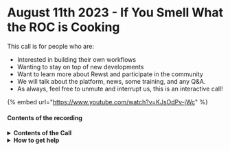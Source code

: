 # August 11th 2023 - If You Smell What the ROC is Cooking

This call is for people who are:

* Interested in building their own workflows
* Wanting to stay on top of new developments
* Want to learn more about Rewst and participate in the community
* We will talk about the platform, news, some training, and any Q\&A.
* As always, feel free to unmute and interrupt us, this is an interactive call!

{% embed url="https://www.youtube.com/watch?v=KJsOdPv-jWc" %}

#### Contents of the recording

<details>

<summary><strong>Contents of the Call</strong></summary>

In this call, we cover the following:

* 🏢 Tim demos how to determine which Organization you’re working in
* 🪨 Adam introduces the new members of the ROC
* 🐺 3G from the ROC demos a workflow to audit
* ⚙️ James from the ROC demos a workflow that automatically adds configuration items to an Autotask ticket
* 💾 Brandon from eTop demos a workflow that makes a ticket when Immybot detects a device’s storage goes below 15%

</details>

<details>

<summary><strong>How to get help</strong></summary>

Resources:

* Getting Started: [https://docs.rewst.help/cluck-university/getting-started](https://docs.rewst.help/cluck-university/getting-started)
* Rewst Foundations Training: [https://docs.rewst.help/cluck-university/rewst-foundations-10x](https://docs.rewst.help/cluck-university/rewst-foundations-10x)
* Chat (Discord): [https://discord.gg/rewst](https://discord.gg/rewst)
  * Private #\{{ msp \}} channel
  * \#the-kewp
* Email to create Tickets: [the\_roc@rewst.io](mailto:the\_roc@rewst.io)

Cluck U Sign-ups:

* All 100 Series Courses are now available: [https://calendly.com/cluck-u/](https://calendly.com/cluck-u/)

Feature + Integration Requests: [https://rewst.canny.io](https://rewst.canny.io)

</details>
